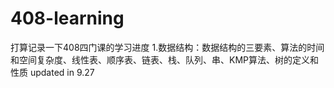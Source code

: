 # 408-learning
打算记录一下408四门课的学习进度
1.数据结构：数据结构的三要素、算法的时间和空间复杂度、线性表、顺序表、链表、栈、队列、串、KMP算法、树的定义和性质 updated in 9.27
